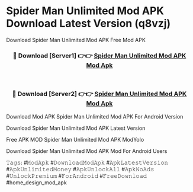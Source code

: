 # Spider Man Unlimited Mod APK Download Latest Version (q8vzj)
Download Spider Man Unlimited Mod APK Free Mod APK

<div align="center">
<h3>🔴 Download [Server1] 👉👉 <a href="https://apkcomod.com?title=Spider_Man_Unlimited_Mod_APK">Spider Man Unlimited Mod APK Mod Apk</a></h3><br>

<h3>🔴 Download [Server2] 👉👉 <a href="https://apkcomod.com?title=Spider_Man_Unlimited_Mod_APK">Spider Man Unlimited Mod APK Mod Apk</a></h3>
</div>


Download Mod APK Spider Man Unlimited Mod APK For Android Version

Download Spider Man Unlimited Mod APK Latest Version

Free APK MOD Spider Man Unlimited Mod APK ModYolo

Download Spider Man Unlimited Mod APK Mod For Android Users

𝚃𝚊𝚐𝚜: #𝙼𝚘𝚍𝙰𝚙𝚔 #𝙳𝚘𝚠𝚗𝚕𝚘𝚊𝚍𝙼𝚘𝚍𝙰𝚙𝚔 #𝙰𝚙𝚔𝙻𝚊𝚝𝚎𝚜𝚝𝚅𝚎𝚛𝚜𝚒𝚘𝚗 #𝙰𝚙𝚔𝚄𝚗𝚕𝚒𝚖𝚒𝚝𝚎𝚍𝙼𝚘𝚗𝚎𝚢 #𝙰𝚙𝚔𝚄𝚗𝚕𝚘𝚌𝚔𝙰𝚕𝚕 #𝙰𝚙𝚔𝙽𝚘𝙰𝚍𝚜 #𝚄𝚗𝚕𝚘𝚌𝚔𝙿𝚛𝚎𝚖𝚒𝚞𝚖 #𝙵𝚘𝚛𝙰𝚗𝚍𝚛𝚘𝚒𝚍 #𝙵𝚛𝚎𝚎𝙳𝚘𝚠𝚗𝚕𝚘𝚊𝚍 #home_design_mod_apk
